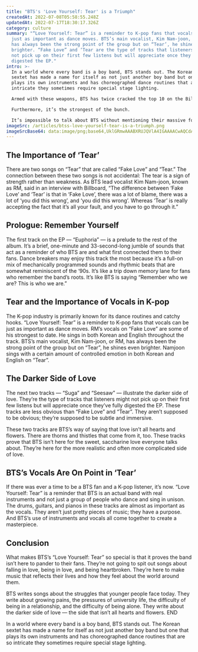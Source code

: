 ```yaml
---
title: "BTS's 'Love Yourself: Tear' is a Triumph"
createdAt: 2022-07-08T05:58:55.248Z
updatedAt: 2022-07-17T18:30:17.326Z
category: culture
summary: "“Love Yourself: Tear” is a reminder to K-pop fans that vocals can be
  just as important as dance moves. BTS’s main vocalist, Kim Nam-joon, or RM,
  has always been the strong point of the group but on “Tear’, he shines even
  brighter. “Fake Love” and ‘Tear are the type of tracks that listeners might
  not pick up on their first few listens but will appreciate once they've fully
  digested the EP."
intro: >-
  In a world where every band is a boy band, BTS stands out. The Korean
  sextet has made a name for itself as not just another boy band but one that
  plays its own instruments and has choreographed dance routines that are so
  intricate they sometimes require special stage lighting.

  Armed with these weapons, BTS has twice cracked the top 10 on the Billboard 200 album chart with its Love Yourself series. And the latest installment of this series — which doubles as its sixth EP — is no exception.

  Furthermore, it’s the strongest of the bunch.

  It’s impossible to talk about BTS without mentioning their massive following beyond Korea: Vivid, obsessive ARMYs (as they call them) who follow their every move and buy everything associated with them. This is why many people assume they are only famous because of social media and pandering ads (which is true). However, anyone who listens to their music will tell you that they deserve all this success. “Love Yourself: Tear” proves it once again.
imageSrc: /articles/btss-love-yourself-tear-is-a-triumph.png
imageSrcBase64: data:image/png;base64,UklGRmwAAABXRUJQVlA4IGAAAACwAQCdASoKAAoAAUAmJaQAAueL88sAAP7gC//kZ8CCGZ5n5cBmtJp/7FhS9+RH5/+GFP/ApTXfkxeD/ocs9KsP/jAtKTIM7x58ntWO65+Ag5c1jsbT9GEBKtwxktIAAAA=
---
```


## The Importance of ‘Tear’

There are two songs on “Tear” that are called “Fake Love” and “Tear.” The connection between these two songs is not accidental: The tear is a sign of strength rather than weakness. As BTS lead vocalist Kim Nam-joon, known as RM, said in an interview with Billboard, “The difference between ‘Fake Love’ and ‘Tear’ is that in ‘Fake Love’, there was a lot of blame, there was a lot of ‘you did this wrong’, and ‘you did this wrong’. Whereas ‘Tear’ is really accepting the fact that it’s all your fault, and you have to go through it.”

## Prologue: Remember Yourself

The first track on the EP — “Euphoria” — is a prelude to the rest of the album. It’s a brief, one-minute and 33-second-long jumble of sounds that act as a reminder of who BTS are and what first connected them to their fans.
Dance breakers may enjoy this track the most because it’s a full-on mix of mechanically programmed sounds and rhythmic beats that are somewhat reminiscent of the ‘90s.
It’s like a trip down memory lane for fans who remember the band’s roots. It’s like BTS is saying “Remember who we are? This is who we are.”

## Tear and the Importance of Vocals in K-pop

The K-pop industry is primarily known for its dance routines and catchy hooks. “Love Yourself: Tear” is a reminder to K-pop fans that vocals can be just as important as dance moves.
RM’s vocals on “Fake Love” are some of his strongest to date. He sings in both Korean and English throughout the track.
BTS’s main vocalist, Kim Nam-joon, or RM, has always been the strong point of the group but on “Tear”, he shines even brighter.
Namjoon sings with a certain amount of controlled emotion in both Korean and English on “Tear”.

## The Darker Side of Love

The next two tracks — “Suga” and “Seesaw” — illustrate the darker side of love. They’re the type of tracks that listeners might not pick up on their first few listens but will appreciate once they’ve fully digested the EP. These tracks are less obvious than “Fake Love” and “Tear”. They aren’t supposed to be obvious; they’re supposed to be subtle and immersive.

These two tracks are BTS’s way of saying that love isn’t all hearts and flowers. There are thorns and thistles that come from it, too.
These tracks prove that BTS isn’t here for the sweet, saccharine love everyone talks about. They’re here for the more realistic and often more complicated side of love.

## BTS’s Vocals Are On Point in ‘Tear’

If there was ever a time to be a BTS fan and a K-pop listener, it’s now. “Love Yourself: Tear” is a reminder that BTS is an actual band with real instruments and not just a group of people who dance and sing in unison.
The drums, guitars, and pianos in these tracks are almost as important as the vocals. They aren’t just pretty pieces of music; they have a purpose.
And BTS’s use of instruments and vocals all come together to create a masterpiece.

## Conclusion

What makes BTS’s “Love Yourself: Tear” so special is that it proves the band isn’t here to pander to their fans. They’re not going to spit out songs about falling in love, being in love, and being heartbroken. They’re here to make music that reflects their lives and how they feel about the world around them.

BTS writes songs about the struggles that younger people face today. They write about growing pains, the pressures of university life, the difficulty of being in a relationship, and the difficulty of being alone. They write about the darker side of love — the side that isn’t all hearts and flowers. END

In a world where every band is a boy band, BTS stands out. The Korean sextet has made a name for itself as not just another boy band but one that plays its own instruments and has choreographed dance routines that are so intricate they sometimes require special stage lighting.
